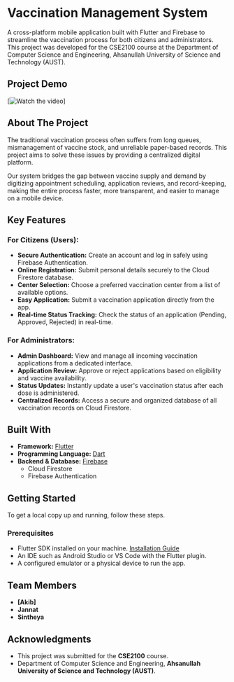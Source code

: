 # Vaccination Management System

A cross-platform mobile application built with Flutter and Firebase to streamline the vaccination process for both citizens and administrators. This project was developed for the CSE2100 course at the Department of Computer Science and Engineering, Ahsanullah University of Science and Technology (AUST).

## Project Demo

[![Watch the video](https://youtu.be/wv6SpucK7RM?si=8YGEbUBCQBMetxWv)]

## About The Project

The traditional vaccination process often suffers from long queues, mismanagement of vaccine stock, and unreliable paper-based records. This project aims to solve these issues by providing a centralized digital platform.

Our system bridges the gap between vaccine supply and demand by digitizing appointment scheduling, application reviews, and record-keeping, making the entire process faster, more transparent, and easier to manage on a mobile device.

## Key Features

### For Citizens (Users):
* **Secure Authentication:** Create an account and log in safely using Firebase Authentication.
* **Online Registration:** Submit personal details securely to the Cloud Firestore database.
* **Center Selection:** Choose a preferred vaccination center from a list of available options.
* **Easy Application:** Submit a vaccination application directly from the app.
* **Real-time Status Tracking:** Check the status of an application (Pending, Approved, Rejected) in real-time.

### For Administrators:
* **Admin Dashboard:** View and manage all incoming vaccination applications from a dedicated interface.
* **Application Review:** Approve or reject applications based on eligibility and vaccine availability.
* **Status Updates:** Instantly update a user's vaccination status after each dose is administered.
* **Centralized Records:** Access a secure and organized database of all vaccination records on Cloud Firestore.

## Built With

* **Framework:** [Flutter](https://flutter.dev/)
* **Programming Language:** [Dart](https://dart.dev/)
* **Backend & Database:** [Firebase](https://firebase.google.com/)
    * Cloud Firestore
    * Firebase Authentication

## Getting Started

To get a local copy up and running, follow these steps.

### Prerequisites

* Flutter SDK installed on your machine. [Installation Guide](https://docs.flutter.dev/get-started/install)
* An IDE such as Android Studio or VS Code with the Flutter plugin.
* A configured emulator or a physical device to run the app.

## Team Members

* **[Akib]**
* **Jannat**
* **Sintheya**

## Acknowledgments
* This project was submitted for the **CSE2100** course.
* Department of Computer Science and Engineering, **Ahsanullah University of Science and Technology (AUST)**.
